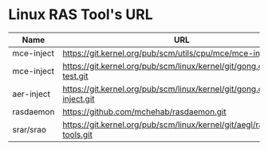 # Linux RAS Tool's URL

| Name       | URL                                                                      | What    |
| ---------- | ------------------------------------------------------------------------ | ------- |
| mce-inject | https://git.kernel.org/pub/scm/utils/cpu/mce/mce-inject.git              | handler |
| mce-inject | https://git.kernel.org/pub/scm/linux/kernel/git/gong.chen/mce-test.git   | tool    |
| aer-inject | https://git.kernel.org/pub/scm/linux/kernel/git/gong.chen/aer-inject.git | tool    |
| rasdaemon  | https://github.com/mchehab/rasdaemon.git                                 | report  |
| srar/srao  | https://git.kernel.org/pub/scm/linux/kernel/git/aegl/ras-tools.git       | tool    |

